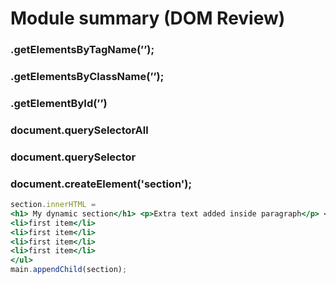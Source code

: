 # Module summary (DOM Review)

### .getElementsByTagName(’’);

### .getElementsByClassName(’’);

### .getElementById(’’)

### document.querySelectorAll

### document.querySelector

### document.createElement('section');

```jsx
section.innerHTML =
<h1> My dynamic section</h1> <p>Extra text added inside paragraph</p> <ul>
<li>first item</li>
<li>first item</li>
<li>first item</li>
<li>first item</li>
</ul>
main.appendChild(section);
```

